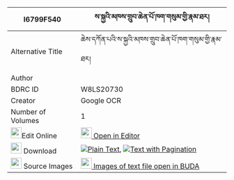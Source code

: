 |I6799F540|ས་སྐྱའི་མཁས་གྲུབ་ཆེན་པོ་ཁག་གསུམ་གྱི་རྣམ་ཐར། 
| --- | --- 
|Alternative Title |ཆེས་དཀོན་པའི་ས་སྐྱའི་མཁས་གྲུབ་ཆེན་པོ་ཁག་གསུམ་གྱི་རྣམ་ཐར།
|Author | 
|BDRC ID | W8LS20730
|Creator | Google OCR
|Number of Volumes| 1
|<img width="25" src="https://img.icons8.com/color/25/000000/edit-property.png">Edit Online| [<img width="25" src="https://avatars.githubusercontent.com/u/45091458?s=200&v=4"> Open in Editor](http://editor.openpecha.org/I6799F540)
|<img width="25" src="https://img.icons8.com/fluent/48/000000/download-2.png"/>  Download | [![](https://img.icons8.com/color/20/000000/txt.png)Plain Text](https://github.com/Openpecha/I6799F540/releases/download/v1/sakya_i_khedrub_chenpo_khak_su_plain_I6799F540.zip), [![](https://img.icons8.com/color/20/000000/txt.png)Text with Pagination](https://github.com/Openpecha/I6799F540/releases/download/v1/sakya_i_khedrub_chenpo_khak_su_pages_I6799F540.zip)
|<img width="25" src="https://img.icons8.com/plasticine/100/000000/pictures-folder.png"/>  Source Images | [<img width="25" src="https://library.bdrc.io/icons/BUDA-small.svg"> Images of text file open in BUDA](https://library.bdrc.io/show/bdr:W8LS20730)